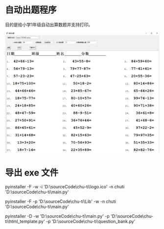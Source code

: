 # 自动出题程序

目的是给小学1年级自动出算数题并支持打印。

![页面](/image.png "主界面")

# 导出 exe 文件

pyinstaller -F -w -i 'D:\sourceCode\chu-ti\logo.ico' -n chuti 'D:\sourceCode\chu-ti\main.py'

pyinstaller -F -p 'D:\sourceCode\chu-ti\Lib' -w -n chuti 'D:\sourceCode\chu-ti\main.py'

pyinstaller -D -w 'D:\sourceCode\chu-ti\main.py' -p 'D:\sourceCode\chu-ti\html_template.py' -p 'D:\sourceCode\chu-ti\question_bank.py'
